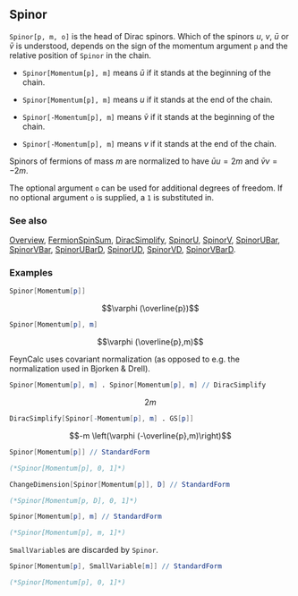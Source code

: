 ## Spinor

`Spinor[p, m, o]` is the head of Dirac spinors. Which of the spinors $u$, $v$, $\bar{u}$ or $\bar{v}$ is understood, depends on the sign of the momentum argument `p` and the relative position of `Spinor` in the chain.

- `Spinor[Momentum[p], m]` means $\bar{u}$ if it stands at the beginning of the chain.

- `Spinor[Momentum[p], m]` means $u$ if it stands at the end of the chain.

- `Spinor[-Momentum[p], m]` means $\bar{v}$ if it stands at the beginning of the chain.

- `Spinor[-Momentum[p], m]` means $v$ if it stands at the end of the chain.

Spinors of fermions of mass $m$ are normalized to have $\bar{u} u=2 m$ and $\bar{v} v=-2 m$.

The optional argument `o` can be used for additional degrees of freedom. If no optional argument `o` is supplied, a `1` is substituted in.

### See also

[Overview](Extra/FeynCalc.md), [FermionSpinSum](FermionSpinSum.md), [DiracSimplify](DiracSimplify.md), [SpinorU](SpinorU.md), [SpinorV](SpinorV.md), [SpinorUBar](SpinorUBar.md), [SpinorVBar](SpinorVBar.md), [SpinorUBarD](SpinorUBarD.md), [SpinorUD](SpinorUD.md), [SpinorVD](SpinorVD.md), [SpinorVBarD](SpinorVBarD.md).

### Examples

```mathematica
Spinor[Momentum[p]]
```

$$\varphi (\overline{p})$$

```mathematica
Spinor[Momentum[p], m]
```

$$\varphi (\overline{p},m)$$

FeynCalc uses covariant normalization (as opposed to e.g. the normalization used in Bjorken & Drell).

```mathematica
Spinor[Momentum[p], m] . Spinor[Momentum[p], m] // DiracSimplify
```

$$2 m$$

```mathematica
DiracSimplify[Spinor[-Momentum[p], m] . GS[p]]
```

$$-m \left(\varphi (-\overline{p},m)\right)$$

```mathematica
Spinor[Momentum[p]] // StandardForm

(*Spinor[Momentum[p], 0, 1]*)
```

```mathematica
ChangeDimension[Spinor[Momentum[p]], D] // StandardForm

(*Spinor[Momentum[p, D], 0, 1]*)
```

```mathematica
Spinor[Momentum[p], m] // StandardForm

(*Spinor[Momentum[p], m, 1]*)
```

`SmallVariable`s are discarded by `Spinor`.

```mathematica
Spinor[Momentum[p], SmallVariable[m]] // StandardForm

(*Spinor[Momentum[p], 0, 1]*)
```